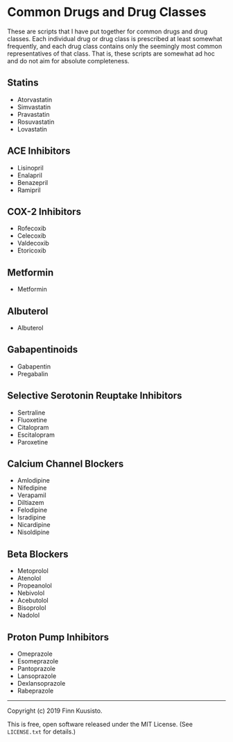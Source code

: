 Common Drugs and Drug Classes
=============================

These are scripts that I have put together for common drugs and
drug classes. Each individual drug or drug class is prescribed at
least somewhat frequently, and each drug class contains only the
seemingly most common representatives of that class. That is, these
scripts are somewhat ad hoc and do not aim for absolute completeness.


Statins
-------

- Atorvastatin
- Simvastatin
- Pravastatin
- Rosuvastatin
- Lovastatin


ACE Inhibitors
--------------

- Lisinopril
- Enalapril
- Benazepril
- Ramipril


COX-2 Inhibitors
----------------

- Rofecoxib
- Celecoxib
- Valdecoxib
- Etoricoxib


Metformin
---------

- Metformin


Albuterol
---------

- Albuterol


Gabapentinoids
--------------

- Gabapentin
- Pregabalin


Selective Serotonin Reuptake Inhibitors
---------------------------------------

- Sertraline
- Fluoxetine
- Citalopram
- Escitalopram
- Paroxetine


Calcium Channel Blockers
------------------------

- Amlodipine
- Nifedipine
- Verapamil
- Diltiazem
- Felodipine
- Isradipine
- Nicardipine
- Nisoldipine


Beta Blockers
-------------

- Metoprolol
- Atenolol
- Propeanolol
- Nebivolol
- Acebutolol
- Bisoprolol
- Nadolol


Proton Pump Inhibitors
----------------------

- Omeprazole
- Esomeprazole
- Pantoprazole
- Lansoprazole
- Dexlansoprazole
- Rabeprazole

-----

Copyright (c) 2019 Finn Kuusisto.

This is free, open software released under the MIT License.  (See
`LICENSE.txt` for details.)

